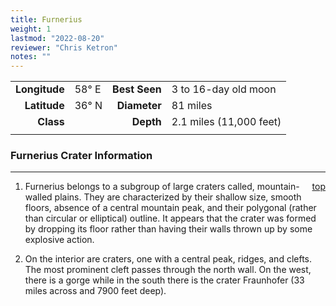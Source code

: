 ```yaml
---
title: Furnerius
weight: 1
lastmod: "2022-08-20"
reviewer: "Chris Ketron"
notes: ""
---
```


|               |           |               |                         |
| ------------: | :-------- | ------------: | :---------------------- |
| **Longitude** | 58&deg; E | **Best Seen** | 3 to 16-day old moon    |
|  **Latitude** | 36&deg; N |  **Diameter** | 81 miles                |
|     **Class** |           |     **Depth** | 2.1 miles (11,000 feet) |
|               |           |               |                         |

### Furnerius Crater Information

---
<span style='float:right;'>[top](#)</span>

1. Furnerius belongs to a subgroup of large craters called, mountain-walled plains. They are characterized by their shallow size, smooth floors, absence of a central mountain peak, and their polygonal (rather than circular or elliptical) outline. It appears that the crater was formed by dropping its floor rather than having their walls thrown up by some explosive action.

2. On the interior are craters, one with a central peak, ridges, and clefts. The most prominent cleft passes through the north wall. On the west, there is a gorge while in the south there is the crater Fraunhofer (33 miles across and 7900 feet deep).
